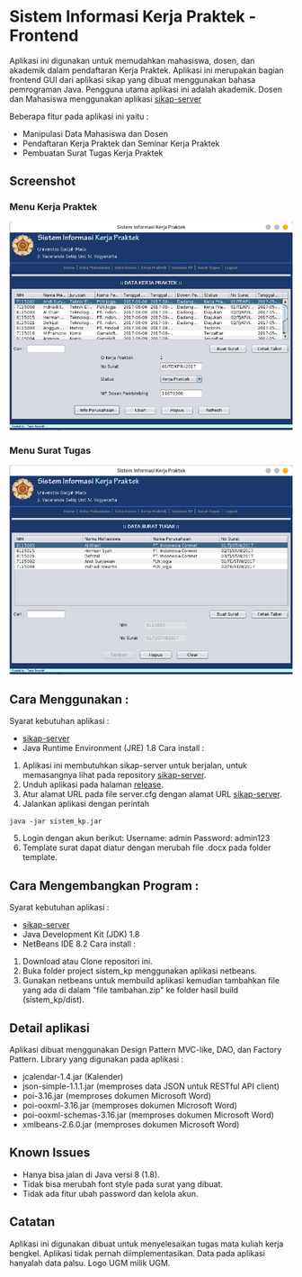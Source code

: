 # Sistem Informasi Kerja Praktek - Frontend
Aplikasi ini digunakan untuk memudahkan mahasiswa, dosen, dan akademik dalam pendaftaran Kerja Praktek. Aplikasi ini merupakan bagian frontend GUI dari aplikasi sikap yang dibuat menggunakan bahasa pemrograman Java. Pengguna utama aplikasi ini adalah akademik. Dosen dan Mahasiswa menggunakan aplikasi [sikap-server](https://github.com/ilham-openbeta/sikap-server)

Beberapa fitur pada aplikasi ini yaitu :
- Manipulasi Data Mahasiswa dan Dosen
- Pendaftaran Kerja Praktek dan Seminar Kerja Praktek
- Pembuatan Surat Tugas Kerja Praktek

## Screenshot
### Menu Kerja Praktek
[![kerjapraktek](https://github.com/ilham-openbeta/sikap-front/raw/master/screenshot/menu%20kerja%20praktek.png)](https://github.com/ilham-openbeta/sikap-front/raw/master/screenshot/menu%20kerja%20praktek.png)

### Menu Surat Tugas
[![surattugas](https://github.com/ilham-openbeta/sikap-front/raw/master/screenshot/menu%20surat%20tugas.png)](https://github.com/ilham-openbeta/sikap-front/raw/master/screenshot/menu%20surat%20tugas.png)

## Cara Menggunakan :
Syarat kebutuhan aplikasi :
- [sikap-server](https://github.com/ilham-openbeta/sikap-server)
- Java Runtime Environment (JRE) 1.8
Cara install :
1. Aplikasi ini membutuhkan sikap-server untuk berjalan, untuk memasangnya lihat pada repository [sikap-server](https://github.com/ilham-openbeta/sikap-server).
2. Unduh aplikasi pada halaman [release](https://github.com/ilham-openbeta/sikap-front/releases/download/v1.0/Sistem.Informasi.KP.zip).
3. Atur alamat URL pada file server.cfg dengan alamat URL [sikap-server](https://github.com/ilham-openbeta/sikap-server).
4. Jalankan aplikasi dengan perintah
```
java -jar sistem_kp.jar
```
5. Login dengan akun berikut:
Username: admin
Password: admin123
6. Template surat dapat diatur dengan merubah file .docx pada folder template.

## Cara Mengembangkan Program :
Syarat kebutuhan aplikasi :
- [sikap-server](https://github.com/ilham-openbeta/sikap-server)
- Java Development Kit (JDK) 1.8
- NetBeans IDE 8.2
Cara install :
1. Download atau Clone repositori ini.
2. Buka folder project sistem_kp menggunakan aplikasi netbeans.
3. Gunakan netbeans untuk membuild aplikasi kemudian tambahkan file yang ada di dalam "file tambahan.zip" ke folder hasil build (sistem_kp/dist).

## Detail aplikasi
Aplikasi dibuat menggunakan Design Pattern MVC-like, DAO, dan Factory Pattern. Library yang digunakan pada aplikasi :
- jcalendar-1.4.jar (Kalender)
- json-simple-1.1.1.jar (memproses data JSON untuk RESTful API client)
- poi-3.16.jar (memproses dokumen Microsoft Word)
- poi-ooxml-3.16.jar (memproses dokumen Microsoft Word)
- poi-ooxml-schemas-3.16.jar (memproses dokumen Microsoft Word)
- xmlbeans-2.6.0.jar (memproses dokumen Microsoft Word)

## Known Issues
- Hanya bisa jalan di Java versi 8 (1.8).
- Tidak bisa merubah font style pada surat yang dibuat.
- Tidak ada fitur ubah password dan kelola akun.

## Catatan
Aplikasi ini digunakan dibuat untuk menyelesaikan tugas mata kuliah kerja bengkel. Aplikasi tidak pernah diimplementasikan. Data pada aplikasi hanyalah data palsu. Logo UGM milik UGM.

